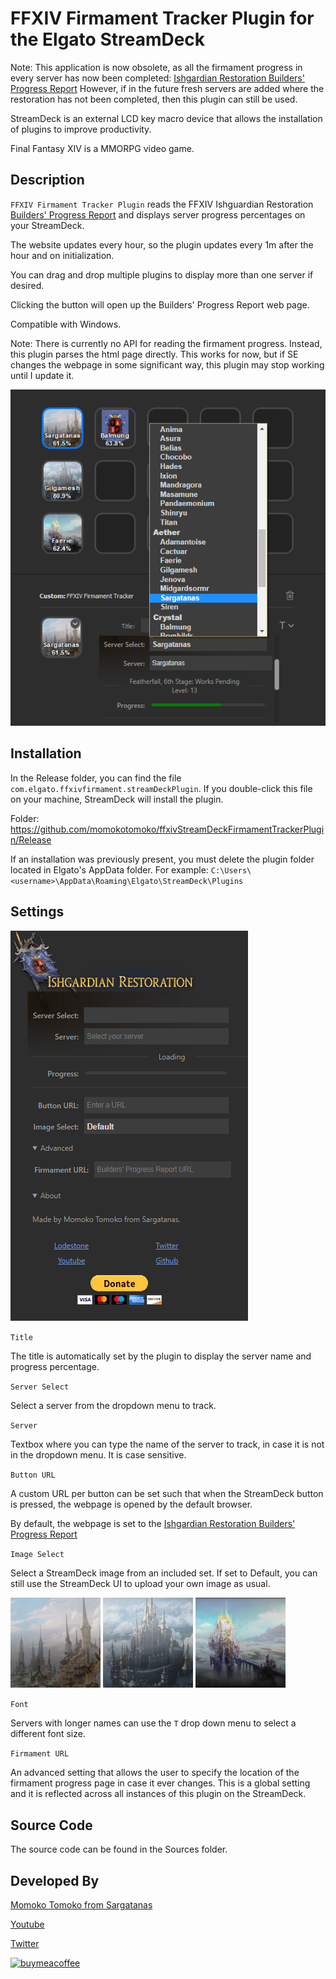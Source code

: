 # FFXIV Firmament Tracker Plugin for the Elgato StreamDeck

Note: This application is now obsolete, as all the firmament progress in every server has now been completed:
[Ishgardian Restoration Builders' Progress Report](https://na.finalfantasyxiv.com/lodestone/ishgardian_restoration/builders_progress_report/)
However, if in the future fresh servers are added where the restoration has not been completed, then this plugin can still be used.

StreamDeck is an external LCD key macro device that allows the installation of plugins to improve productivity.

Final Fantasy XIV is a MMORPG video game.

## Description

`FFXIV Firmament Tracker Plugin` reads the FFXIV Ishguardian Restoration [Builders' Progress Report](https://na.finalfantasyxiv.com/lodestone/ishgardian_restoration/builders_progress_report) and displays server progress percentages on your StreamDeck.

The website updates every hour, so the plugin updates every 1m after the hour and on initialization.

You can drag and drop multiple plugins to display more than one server if desired.

Clicking the button will open up the Builders' Progress Report web page.

Compatible with Windows.

Note: There is currently no API for reading the firmament progress. Instead, this plugin parses the html page directly. This works for now, but if SE changes the webpage in some significant way, this plugin may stop working until I update it.

![](screenshot.png)

## Installation

In the Release folder, you can find the file `com.elgato.ffxivfirmament.streamDeckPlugin`. If you double-click this file on your machine, StreamDeck will install the plugin.

Folder: https://github.com/momokotomoko/ffxivStreamDeckFirmamentTrackerPlugin/Release

If an installation was previously present, you must delete the plugin folder located in Elgato's AppData folder. For example: `C:\Users\<username>\AppData\Roaming\Elgato\StreamDeck\Plugins`

## Settings

![](settings.png)

`Title`

The title is automatically set by the plugin to display the server name and progress percentage.

`Server Select`

Select a server from the dropdown menu to track.

`Server`

Textbox where you can type the name of the server to track, in case it is not in the dropdown menu. It is case sensitive.

`Button URL`

A custom URL per button can be set such that when the StreamDeck button is pressed, the webpage is opened by the default browser.

By default, the webpage is set to the [Ishgardian Restoration Builders' Progress Report](https://na.finalfantasyxiv.com/lodestone/ishgardian_restoration/builders_progress_report/)

`Image Select`

Select a StreamDeck image from an included set. If set to Default, you can still use the StreamDeck UI to upload your own image as usual.

![](Sources/com.elgato.ffxivfirmament.sdPlugin/Images/Icons/ish1.png) ![](Sources/com.elgato.ffxivfirmament.sdPlugin/Images/Icons/ish2.png) ![](Sources/com.elgato.ffxivfirmament.sdPlugin/Images/Icons/ish3.png)

`Font`

Servers with longer names can use the `T` drop down menu to select a different font size.

`Firmament URL`

An advanced setting that allows the user to specify the location of the firmament progress page in case it ever changes. This is a global setting and it is reflected across all instances of this plugin on the StreamDeck.

## Source Code

The source code can be found in the Sources folder.

## Developed By

[Momoko Tomoko from Sargatanas](https://na.finalfantasyxiv.com/lodestone/character/1525660/)

[Youtube](https://www.youtube.com/channel/UCAqH9TEBLONg22Espxyw-Rg)

[Twitter](https://twitter.com/momoko_tomoko)

[![buymeacoffee](https://cdn.buymeacoffee.com/buttons/v2/default-yellow.png)](https://www.buymeacoffee.com/momokoffxiv)